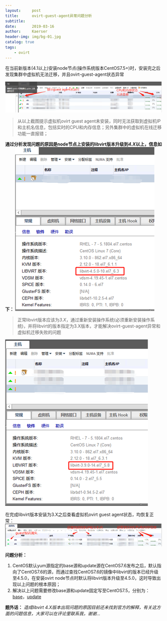 ```yaml
---
layout:     post
title:      ovirt-guest-agent异常问题分析
subtitle:   
date:       2019-03-16
author:     Kaerser
header-img: img/bg-01.jpg
catalog: true
tags:
    - ovirt
---
```


在当前新版本(4.1以上)安装node节点(操作系统版本CentOS7.5+)时，安装完之后发现集群中虚拟机无法迁移，并且ovirt-guest-agent状态异常

![异常截图](img/screenshot/ovirt-guest-agent-cpu&mem-err.png)

> 从以上截图提示虚拟机ovirt guest agent未安装，同时无法获取到虚拟机IP和主机名信息，包括实时的CPU和内存信息；另外集群中的虚拟机在线迁移功能一直报错；

**通过分析发现问题的原因是node节点上安装的libvirt版本升级到*4.X*以上，信息如下：**
![libvirt异常版本](img/screenshot/ovirt-libvirt-4.5.0.png)

> 正常libvirt版本应该为*3.X*，通过重新安装操作系统(必须重新安装操作系统)，并将libvirt的版本指定为3.X版本，才能解决ovirt-guest-agent异常和虚拟机迁移失败的问题

![libvirt正常版本](img/screenshot/ovirt-libvirt-3.9.0.png)

在完成libvirt版本安装为3.X之后查看虚拟机ovirt guest agent状态，均恢复正常：
![正常截图](img/screenshot/ovirt-guest-agent-cpu&mem-active.png)

**问题分析：**

1. CentOS默认yum源指定的base源和update源在CentOS7.6发布之后，默认指向了CentOS7.6的源，而通过查找CentOS7.6的镜像中libvirt的版本已经升级至4.5.0，在安装ovirt node节点时默认将libvirt版本升级至4.5.0，这时导致出现以上问题的根本原因；
2. 解决以上问题需要修改base源和update固定写至CentOS7.5，分别为：[base](http://vault.centos.org/centos/7.5.1804/os/x86_64/)，[update](http://vault.centos.org/centos/7.5.1804/updates/x86_64/)

**题外话：**
*造成libvirt 4.X版本出现问题的原因目前还未找到官方的解释，有关这方面的问题信息，大家可以在评论里联系我，谢谢...*

